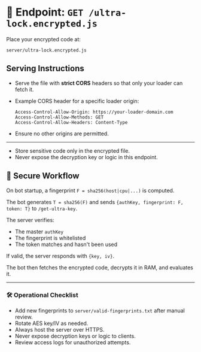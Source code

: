 # 🔐 Endpoint: `GET /ultra-lock.encrypted.js`

Place your encrypted code at:

```
server/ultra-lock.encrypted.js
```

## Serving Instructions

- Serve the file with **strict CORS** headers so that only your loader can fetch it.
- Example CORS header for a specific loader origin:

    ```http
    Access-Control-Allow-Origin: https://your-loader-domain.com
    Access-Control-Allow-Methods: GET
    Access-Control-Allow-Headers: Content-Type
    ```

- Ensure no other origins are permitted.

---
- Store sensitive code only in the encrypted file.
- Never expose the decryption key or logic in this endpoint.

## 🔑 Secure Workflow

On bot startup, a fingerprint `F = sha256(host|cpu|...)` is computed.

The bot generates `T = sha256(F)` and sends `{authKey, fingerprint: F, token: T}` to `/get-ultra-key`.

The server verifies:
- The master `authKey`
- The fingerprint is whitelisted
- The token matches and hasn't been used

If valid, the server responds with `{key, iv}`.

The bot then fetches the encrypted code, decrypts it in RAM, and evaluates it.

---

### 🛠️ Operational Checklist

- Add new fingerprints to `server/valid-fingerprints.txt` after manual review.
- Rotate AES key/IV as needed.
- Always host the server over HTTPS.
- Never expose decryption keys or logic to clients.
- Review access logs for unauthorized attempts.